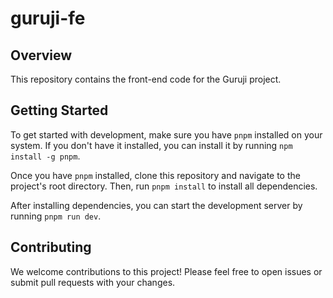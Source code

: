 # guruji-fe

## Overview

This repository contains the front-end code for the Guruji project.

## Getting Started

To get started with development, make sure you have `pnpm` installed on your system. If you don't have it installed, you can install it by running `npm install -g pnpm`.

Once you have `pnpm` installed, clone this repository and navigate to the project's root directory. Then, run `pnpm install` to install all dependencies.

After installing dependencies, you can start the development server by running `pnpm run dev`.

## Contributing

We welcome contributions to this project! Please feel free to open issues or submit pull requests with your changes.
